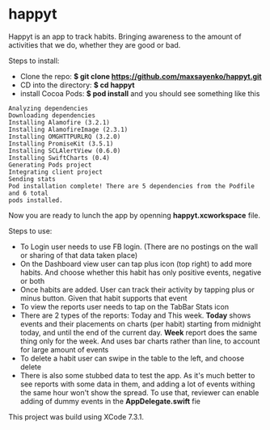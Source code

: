 # happyt

Happyt is an app to track habits. Bringing awareness to the amount of activities that we do, whether they are good or bad.

Steps to install:
- Clone the repo: **$ git clone https://github.com/maxsayenko/happyt.git**
- CD into the directory: **$ cd happyt**
- install Cocoa Pods: **$ pod install** and you should see something like this
```
Analyzing dependencies
Downloading dependencies
Installing Alamofire (3.2.1)
Installing AlamofireImage (2.3.1)
Installing OMGHTTPURLRQ (3.2.0)
Installing PromiseKit (3.5.1)
Installing SCLAlertView (0.6.0)
Installing SwiftCharts (0.4)
Generating Pods project
Integrating client project
Sending stats
Pod installation complete! There are 5 dependencies from the Podfile and 6 total
pods installed.
```
Now you are ready to lunch the app by openning **happyt.xcworkspace** file. 


Steps to use:
- To Login user needs to use FB login. (There are no postings on the wall or sharing of that data taken place)
- On the Dashboard view user can tap plus icon (top right) to add more habits. And choose whether this habit has only positive events, negative or both
- Once habits are added. User can track their activity by tapping plus or minus button. Given that habit supports that event
- To view the reports user needs to tap on the TabBar Stats icon
- There are 2 types of the reports: Today and This week. **Today** shows events and their placements on charts (per habit) starting from midnight today, and until the end of the current day. **Week** report does the same thing only for the week. And uses bar charts rather than line, to account for large amount of events
- To delete a habit user can swipe in the table to the left, and choose delete
- There is also some stubbed data to test the app. As it's much better to see reports with some data in them, and adding a lot of events withing the same hour won't show the spread. To use that, reviewer can enable adding of dummy events in the **AppDelegate.swift** fie

This project was build using XCode 7.3.1.
